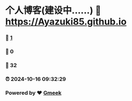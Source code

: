 # 个人博客(建设中......) :link: https://Ayazuki85.github.io 
### :page_facing_up: [1](https://Ayazuki85.github.io/tag.html) 
### :speech_balloon: 0 
### :hibiscus: 32 
### :alarm_clock: 2024-10-16 09:32:29 
### Powered by :heart: [Gmeek](https://github.com/Meekdai/Gmeek)
